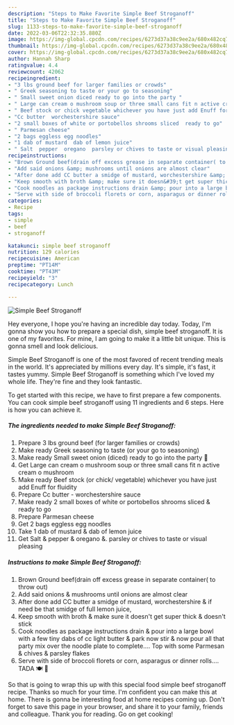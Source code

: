 ```yaml
---
description: "Steps to Make Favorite Simple Beef Stroganoff"
title: "Steps to Make Favorite Simple Beef Stroganoff"
slug: 1133-steps-to-make-favorite-simple-beef-stroganoff
date: 2022-03-06T22:32:35.880Z
image: https://img-global.cpcdn.com/recipes/6273d37a38c9ee2a/680x482cq70/simple-beef-stroganoff-recipe-main-photo.jpg
thumbnail: https://img-global.cpcdn.com/recipes/6273d37a38c9ee2a/680x482cq70/simple-beef-stroganoff-recipe-main-photo.jpg
cover: https://img-global.cpcdn.com/recipes/6273d37a38c9ee2a/680x482cq70/simple-beef-stroganoff-recipe-main-photo.jpg
author: Hannah Sharp
ratingvalue: 4.4
reviewcount: 42062
recipeingredient:
- "3 lbs ground beef for larger families or crowds"
- " Greek seasoning to taste or your go to seasoning"
- " Small sweet onion diced ready to go into the party "
- " Large can cream o mushroom soup or three small cans fit n active cream o mushroom"
- " Beef stock or chick vegetable whichever you have just add Enuff for fluidity"
- "Cc butter  worchestershire sauce"
- "2 small boxes of white or portobellos shrooms sliced  ready to go"
- " Parmesan cheese"
- "2 bags eggless egg noodles"
- "1 dab of mustard  dab of lemon juice"
- " Salt  pepper  oregano  parsley or chives to taste or visual pleasing"
recipeinstructions:
- "Brown Ground beef(drain off excess grease in separate container( to throw out)"
- "Add said onions &amp; mushrooms until onions are almost clear"
- "After done add CC butter a smidge of mustard, worchestershire &amp; if need be that smidge of full lemon juice,"
- "Keep smooth with broth &amp; make sure it doesn&#39;t get super thick &amp; doesn&#39;t stick"
- "Cook noodles as package instructions drain &amp; pour into a large bowl with a few tiny dabs of cc light butter &amp; park now stir &amp; now pour all that party mix over the noodle plate to complete.... Top with some Parmesan &amp; chives &amp; parsley flakes"
- "Serve with side of broccoli florets or corn, asparagus or dinner rolls.... TADA 🍽 🍷"
categories:
- Recipe
tags:
- simple
- beef
- stroganoff

katakunci: simple beef stroganoff 
nutrition: 129 calories
recipecuisine: American
preptime: "PT14M"
cooktime: "PT43M"
recipeyield: "3"
recipecategory: Lunch

---
```



![Simple Beef Stroganoff](https://img-global.cpcdn.com/recipes/6273d37a38c9ee2a/680x482cq70/simple-beef-stroganoff-recipe-main-photo.jpg)

Hey everyone, I hope you're having an incredible day today. Today, I'm gonna show you how to prepare a special dish, simple beef stroganoff. It is one of my favorites. For mine, I am going to make it a little bit unique. This is gonna smell and look delicious.

Simple Beef Stroganoff is one of the most favored of recent trending meals in the world. It's appreciated by millions every day. It's simple, it's fast, it tastes yummy. Simple Beef Stroganoff is something which I've loved my whole life. They're fine and they look fantastic.




To get started with this recipe, we have to first prepare a few components. You can cook simple beef stroganoff using 11 ingredients and 6 steps. Here is how you can achieve it.

<!--inarticleads1-->

##### The ingredients needed to make Simple Beef Stroganoff:

1. Prepare 3 lbs ground beef (for larger families or crowds)
1. Make ready  Greek seasoning to taste (or your go to seasoning)
1. Make ready  Small sweet onion (diced) ready to go into the party 🎉
1. Get  Large can cream o mushroom soup or three small cans fit n active cream o mushroom
1. Make ready  Beef stock (or chick/ vegetable) whichever you have just add Enuff for fluidity
1. Prepare Cc butter - worchestershire sauce
1. Make ready 2 small boxes of white or portobellos shrooms sliced &amp; ready to go
1. Prepare  Parmesan cheese
1. Get 2 bags eggless egg noodles
1. Take 1 dab of mustard &amp; dab of lemon juice
1. Get  Salt &amp; pepper &amp; oregano &amp;. parsley or chives to taste or visual pleasing




<!--inarticleads2-->

##### Instructions to make Simple Beef Stroganoff:

1. Brown Ground beef(drain off excess grease in separate container( to throw out)
1. Add said onions &amp; mushrooms until onions are almost clear
1. After done add CC butter a smidge of mustard, worchestershire &amp; if need be that smidge of full lemon juice,
1. Keep smooth with broth &amp; make sure it doesn&#39;t get super thick &amp; doesn&#39;t stick
1. Cook noodles as package instructions drain &amp; pour into a large bowl with a few tiny dabs of cc light butter &amp; park now stir &amp; now pour all that party mix over the noodle plate to complete.... Top with some Parmesan &amp; chives &amp; parsley flakes
1. Serve with side of broccoli florets or corn, asparagus or dinner rolls.... TADA 🍽 🍷




So that is going to wrap this up with this special food simple beef stroganoff recipe. Thanks so much for your time. I'm confident you can make this at home. There is gonna be interesting food at home recipes coming up. Don't forget to save this page in your browser, and share it to your family, friends and colleague. Thank you for reading. Go on get cooking!
